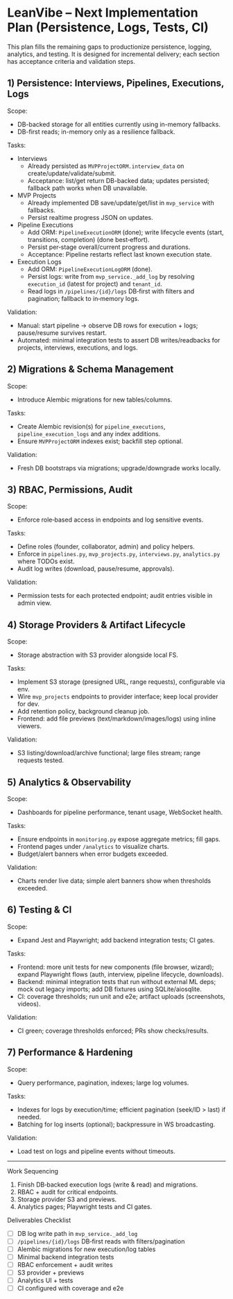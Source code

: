 # LeanVibe – Next Implementation Plan (Persistence, Logs, Tests, CI)

This plan fills the remaining gaps to productionize persistence, logging, analytics, and testing. It is designed for incremental delivery; each section has acceptance criteria and validation steps.

## 1) Persistence: Interviews, Pipelines, Executions, Logs

Scope:
- DB-backed storage for all entities currently using in-memory fallbacks.
- DB-first reads; in-memory only as a resilience fallback.

Tasks:
- Interviews
  - Already persisted as `MVPProjectORM.interview_data` on create/update/validate/submit.
  - Acceptance: list/get return DB-backed data; updates persisted; fallback path works when DB unavailable.
- MVP Projects
  - Already implemented DB save/update/get/list in `mvp_service` with fallbacks.
  - Persist realtime progress JSON on updates.
- Pipeline Executions
  - Add ORM: `PipelineExecutionORM` (done); write lifecycle events (start, transitions, completion) (done best‑effort).
  - Persist per‑stage overall/current progress and durations.
  - Acceptance: Pipeline restarts reflect last known execution state.
- Execution Logs
  - Add ORM: `PipelineExecutionLogORM` (done).
  - Persist logs: write from `mvp_service._add_log` by resolving `execution_id` (latest for project) and `tenant_id`.
  - Read logs in `/pipelines/{id}/logs` DB‑first with filters and pagination; fallback to in‑memory logs.

Validation:
- Manual: start pipeline → observe DB rows for execution + logs; pause/resume survives restart.
- Automated: minimal integration tests to assert DB writes/readbacks for projects, interviews, executions, and logs.

## 2) Migrations & Schema Management

Scope:
- Introduce Alembic migrations for new tables/columns.

Tasks:
- Create Alembic revision(s) for `pipeline_executions`, `pipeline_execution_logs` and any index additions.
- Ensure `MVPProjectORM` indexes exist; backfill step optional.

Validation:
- Fresh DB bootstraps via migrations; upgrade/downgrade works locally.

## 3) RBAC, Permissions, Audit

Scope:
- Enforce role‑based access in endpoints and log sensitive events.

Tasks:
- Define roles (founder, collaborator, admin) and policy helpers.
- Enforce in `pipelines.py`, `mvp_projects.py`, `interviews.py`, `analytics.py` where TODOs exist.
- Audit log writes (download, pause/resume, approvals).

Validation:
- Permission tests for each protected endpoint; audit entries visible in admin view.

## 4) Storage Providers & Artifact Lifecycle

Scope:
- Storage abstraction with S3 provider alongside local FS.

Tasks:
- Implement S3 storage (presigned URL, range requests), configurable via env.
- Wire `mvp_projects` endpoints to provider interface; keep local provider for dev.
- Add retention policy, background cleanup job.
- Frontend: add file previews (text/markdown/images/logs) using inline viewers.

Validation:
- S3 listing/download/archive functional; large files stream; range requests tested.

## 5) Analytics & Observability

Scope:
- Dashboards for pipeline performance, tenant usage, WebSocket health.

Tasks:
- Ensure endpoints in `monitoring.py` expose aggregate metrics; fill gaps.
- Frontend pages under `/analytics` to visualize charts.
- Budget/alert banners when error budgets exceeded.

Validation:
- Charts render live data; simple alert banners show when thresholds exceeded.

## 6) Testing & CI

Scope:
- Expand Jest and Playwright; add backend integration tests; CI gates.

Tasks:
- Frontend: more unit tests for new components (file browser, wizard); expand Playwright flows (auth, interview, pipeline lifecycle, downloads).
- Backend: minimal integration tests that run without external ML deps; mock out legacy imports; add DB fixtures using SQLite/aiosqlite.
- CI: coverage thresholds; run unit and e2e; artifact uploads (screenshots, videos).

Validation:
- CI green; coverage thresholds enforced; PRs show checks/results.

## 7) Performance & Hardening

Scope:
- Query performance, pagination, indexes; large log volumes.

Tasks:
- Indexes for logs by execution/time; efficient pagination (seek/ID > last) if needed.
- Batching for log inserts (optional); backpressure in WS broadcasting.

Validation:
- Load test on logs and pipeline events without timeouts.

---

Work Sequencing
1. Finish DB‑backed execution logs (write & read) and migrations.
2. RBAC + audit for critical endpoints.
3. Storage provider S3 and previews.
4. Analytics pages; Playwright tests and CI gates.

Deliverables Checklist
- [ ] DB log write path in `mvp_service._add_log`
- [ ] `/pipelines/{id}/logs` DB‑first reads with filters/pagination
- [ ] Alembic migrations for new execution/log tables
- [ ] Minimal backend integration tests
- [ ] RBAC enforcement + audit writes
- [ ] S3 provider + previews
- [ ] Analytics UI + tests
- [ ] CI configured with coverage and e2e
